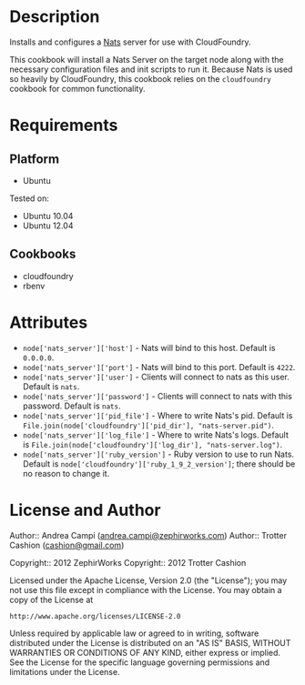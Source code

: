 Description
===========

Installs and configures a [Nats](https://github.com/derekcollison/nats)
server for use with CloudFoundry.

This cookbook will install a Nats Server on the target node along with
the necessary configuration files and init scripts to run it. Because
Nats is used so heavily by CloudFoundry, this cookbook relies on the
`cloudfoundry` cookbook for common functionality.

Requirements
============

Platform
--------

* Ubuntu

Tested on:

* Ubuntu 10.04
* Ubuntu 12.04

Cookbooks
---------

* cloudfoundry
* rbenv

Attributes
==========

* `node['nats_server']['host']` - Nats will bind to this host. Default is `0.0.0.0`.
* `node['nats_server']['port']` - Nats will bind to this port. Default is `4222`.
* `node['nats_server']['user']` - Clients will connect to nats as this user. Default is `nats`.
* `node['nats_server']['password']` - Clients will connect to nats with this password. Default is `nats`.
* `node['nats_server']['pid_file']` - Where to write Nats's pid. Default is `File.join(node['cloudfoundry']['pid_dir'], "nats-server.pid")`.
* `node['nats_server']['log_file']` - Where to write Nats's logs. Default is `File.join(node['cloudfoundry']['log_dir'], "nats-server.log")`.
* `node['nats_server']['ruby_version']` - Ruby version to use to run Nats. Default is `node['cloudfoundry']['ruby_1_9_2_version']`; there should be no reason to change it.

License and Author
==================

Author:: Andrea Campi (<andrea.campi@zephirworks.com>)
Author:: Trotter Cashion (<cashion@gmail.com>)

Copyright:: 2012 ZephirWorks
Copyright:: 2012 Trotter Cashion

Licensed under the Apache License, Version 2.0 (the "License");
you may not use this file except in compliance with the License.
You may obtain a copy of the License at

    http://www.apache.org/licenses/LICENSE-2.0

Unless required by applicable law or agreed to in writing, software
distributed under the License is distributed on an "AS IS" BASIS,
WITHOUT WARRANTIES OR CONDITIONS OF ANY KIND, either express or implied.
See the License for the specific language governing permissions and
limitations under the License.
